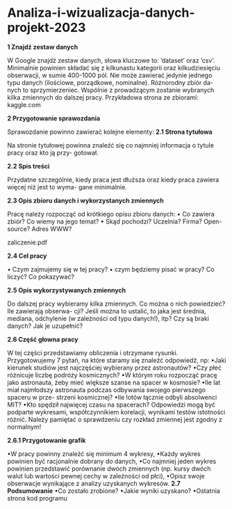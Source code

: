 # Analiza-i-wizualizacja-danych-projekt-2023
**1 Znajdź zestaw danych**

W Google znajdź zestaw danych, słowa kluczowe to: ’dataset’ oraz ’csv’. Minimalnie powinien
składać się z kilkunastu kategorii oraz kilkudziesięciu obserwacji, w sumie 400-1000 pól. Nie może
zawierać jedynie jednego typu danych (ilościowe, porządkowe, nominalne). Różnorodny zbiór da-
nych to sprzymierzeniec. Wspólnie z prowadzącym zostanie wybranych kilka zmiennych do dalszej
pracy. Przykładowa strona ze zbiorami:
kaggle.com

**2 Przygotowanie sprawozdania**

Sprawozdanie powinno zawierać kolejne elementy:
**2.1 Strona tytułowa**

Na stronie tytułowej powinna znaleźć się co najmniej informacja o tytule pracy oraz kto ją przy-
gotował.

**2.2 Spis treści**

Przydatne szczególnie, kiedy praca jest dłuższa oraz kiedy praca zawiera więcej niż jest to wyma-
gane minimalnie.

**2.3 Opis zbioru danych i wykorzystanych zmiennych**

Pracę należy rozpocząć od krótkiego opisu zbioru danych:
•
Co zawiera zbiór? Co wiemy na jego temat?
•
Skąd pochodzi? Uczelnia? Firma? Open-source? Adres WWW?

zaliczenie.pdf

**2.4 Cel pracy**

• Czym zajmujemy się w tej pracy?
• czym będziemy pisać w pracy? Co liczyć? Co pokazywać?

**2.5 Opis wykorzystywanych zmiennych**

Do dalszej pracy wybieramy kilka zmiennych. Co można o nich powiedzieć? Ile zawierają obserwa-
cji? Jeśli można to ustalić, to jaka jest średnia, mediana, odchylenie (w zależności od typu danych!),
itp? Czy są braki danych? Jak je uzupełnić?

**2.6 Część głowna pracy**

W tej części przedstawiamy obliczenia i otrzymane rysunki. Przygotowujemy 7 pytań, na które
staramy się znaleźć odpowiedź, np:
•Jaki kierunek studiów jest najczęściej wybierany przez astronautów?
•Czy płeć różnicuje liczbę podróży kosmicznych?
•W którym roku rozpocząć pracę jako astronauta, żeby mieć większe szanse na spacer w
kosmosie?
•Ile lat miał najmłodszy astronauta podczas odbywania swojego pierwszego spaceru w prze-
strzeni kosmicznej?
•Ile lotów łącznie odbyli absolwenci MIT?
•Kto spędził najwięcej czasu na spacerach?
Odpowiedzi mogą być podparte wykresami, współczynnikiem korelacji, wynikami testów istotności
różnić. Należy pamiętać o sprawdzeniu czy rozkład zmiennej jest zgodny z normalnym!

**2.6.1 Przygotowanie grafik**

•W pracy powinny znaleźć się minimum 4 wykresy,
•Każdy wykres powinien być racjonalnie dobrany do danych,
•Co najmniej jeden wykres powinien przedstawić porównanie dwóch zmiennych (np. kursy
dwóch walut lub wartości pewnej cechy w zależności od płci),
•Opisz swoje obserwacje wynikające z analizy uzyskanych wykresów.
**2.7 Podsumowanie**
•Co zostało zrobione?
•Jakie wyniki uzyskano?
•Ostatnia strona kod programu
